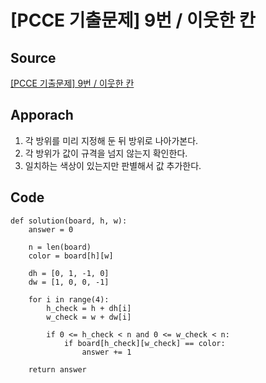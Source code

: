 # [PCCE 기출문제] 9번 / 이웃한 칸

## Source
[[PCCE 기출문제] 9번 / 이웃한 칸](https://school.programmers.co.kr/learn/courses/30/lessons/250125)


## Apporach
1. 각 방위를 미리 지정해 둔 뒤 방위로 나아가본다.
2. 각 방위가 값이 규격을 넘지 않는지 확인한다. 
3. 일치하는 색상이 있는지만 판별해서 값 추가한다.

## Code
    def solution(board, h, w):
        answer = 0
        
        n = len(board)
        color = board[h][w]
        
        dh = [0, 1, -1, 0]
        dw = [1, 0, 0, -1]
        
        for i in range(4):
            h_check = h + dh[i]
            w_check = w + dw[i]
            
            if 0 <= h_check < n and 0 <= w_check < n:
                if board[h_check][w_check] == color:
                    answer += 1
        
        return answer
            